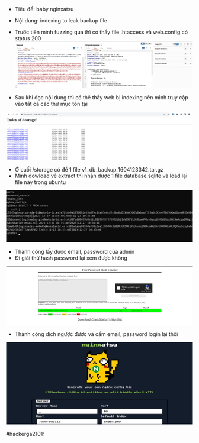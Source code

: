 - Tiêu đề: baby nginxatsu
- Nội dung: indexing to leak backup file 

- Trước tiên mình fuzzing qua thì có thấy file .htaccess và web.config có status 200 
![Alt text](<../image/26.1.png>)

- Sau khi đọc nội dung thì có thể thấy web bị indexing nên mình truy cập vào tất cả các thư mục tồn tại 

![Alt text](<../image/26.2.png>)

- Ở cuối /storage có để 1 file v1_db_backup_1604123342.tar.gz    
- Mình dowload về extract thì nhận được 1 file database.sqlite và load lại file này trong ubuntu

![Alt text](<../image/26.3.png>)

- Thành công lấy được email, password của admin
- Đi giải thử hash password lại xem được không 

![Alt text](<../image/26.4.png>)

- Thành công dịch ngược được và cầm email, password login lại thôi 

![Alt text](<../image/26.5.png>)

#hackerga2101: